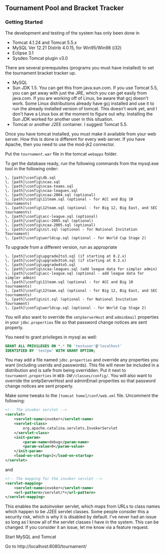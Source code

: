 ## Tournament Pool and Bracket Tracker
### Getting Started
The development and testing of the system has only been done in

* Tomcat 4.1.24 and Tomcat 5.5.x
* MySQL Ver 12.21 Distrib 4.0.15, for Win95/Win98 (i32)
* Eclipse 3.1
* Sysdeo Tomcat plugin v3.0

There are several prerequisites (programs you must have installed) to set the tournament bracket tracker up.

* MySQL
* Sun JDK 1.5. You can get this from java.sun.com. If you use Tomcat 5.5, you can get away with just the JRE, which you can get easily from java.com. If you are working off of Linux, be aware that gcj doesn't work. Some Linux distributions already have gcj installed and use it to run the already installed version of tomcat. This doesn't work yet, and I don't have a Linux box at the moment to figure out why. Installing the Sun JDK worked for another user in this situation.
* Tomcat or another J2EE container. I suggest Tomcat 5.5.

Once you have tomcat installed, you must make it available from your web server. How this is done is different for every web server. If you have Apache, then you need to use the mod-jk2 connector.

Put the `tournament.war` file in the tomcat `webapps` folder.

To get the database ready, run the following commands from the mysql.exe tool in the following order:
```shell
\. [path]\config\db.sql
\. [path]\config\ncaa.sql
\. [path]\config\ncaa-teams.sql
\. [path]\config\ncaa-leagues.sql
\. [path]\config\ncaa-2004.sql (optional)
\. [path]\config\11team.sql (optional - for ACC and Big 10 tournaments)
\. [path]\config\12team.sql (optional - for Big 12, Big East, and SEC tournaments)
\. [path]\config\acc-league.sql (optional)
\. [path]\config\acc-2005.sql (optional)
\. [path]\config\ncaa-2005.sql (optional)
\. [path]\config\nit.sql (optional - for National Invitation Tournament)
\. [path]\config\worldcup.sql (optional - for World Cup Stage 2)
```

To upgrade from a different version, run as appropriate
```shell
\. [path]\config\upgrade2to3.sql (if starting at 0.2.x)
\. [path]\config\upgrade3to4.sql (if starting at 0.3.x)
\. [path]\config\upgrade4to5.sql
\. [path]\config\ncaa-leagues.sql (add league data for simpler admin)
\. [path]\config\acc-league.sql (optional - add league data for simpler admin)
\. [path]\config\11team.sql (optional - for ACC and Big 10 tournaments)
\. [path]\config\12team.sql (optional - for Big 12, Big East, and SEC tournaments)
\. [path]\config\nit.sql (optional - for National Invitation Tournament)
\. [path]\config\worldcup.sql (optional - for World Cup Stage 2)
```

You will also want to override the `smtpServerHost` and `adminEmail` properties in your `jdbc.properties` file so that password change notices are sent properly.

You need to grant privileges in mysql as well:
```sql
GRANT ALL PRIViLEGES ON *.* TO 'testuser'@'localhost'
IDENTIFIED BY 'testpw' WITH GRANT OPTION;
```
You may add a file named `jdbc.properties` and override any properties you want (including userids and passwords). This file will never be included in a distribution and is safe from being overridden. Put it next to `tournament.properties` in `WEB-INF/classes/config/`. You will also want to override the smtpServerHost and adminEmail properties so that password change notices are sent properly.

Make some tweaks to the `[tomcat home]/conf/web.xml` file. Uncomment the following:
```xml
<!-- The invoker servlet -->
<servlet>
    <servlet-name>invoker</servlet-name>
    <servlet-class>
        org.apache.catalina.servlets.InvokerServlet
    </servlet-class>
    <init-param>
        <param-name>debug</param-name>
        <param-value>0</param-value>
    </init-param>
    <load-on-startup>2</load-on-startup>
</servlet>
```
and
```xml
<!-- The mapping for the invoker servlet -->
<servlet-mapping>
    <servlet-name>invoker</servlet-name>
    <url-pattern>/servlet/*</url-pattern>
</servlet-mapping>
```
This enables the autoinvoker servlet, which maps from URLs to class names which happen to be J2EE servlet classes. Some people consider this a security risk, which is why it is disabled by default. I've never had an issue so long as I know all of the servlet classes I have in the system. This can be changed. If you consider it an issue, let me know via a feature request.

Start MySQL and Tomcat

Go to http://localhost:8080/tournament/
